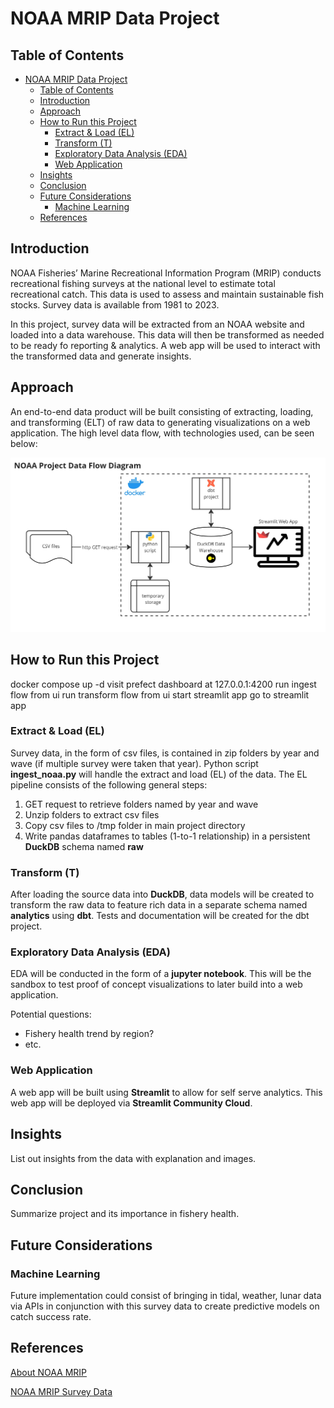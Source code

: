 # NOAA MRIP Data Project

## Table of Contents
- [NOAA MRIP Data Project](#noaa-mrip-data-project)
  - [Table of Contents](#table-of-contents)
  - [Introduction](#introduction)
  - [Approach](#approach)
  - [How to Run this Project](#how-to-run-this-project)
    - [Extract \& Load (EL)](#extract--load-el)
    - [Transform (T)](#transform-t)
    - [Exploratory Data Analysis (EDA)](#exploratory-data-analysis-eda)
    - [Web Application](#web-application)
  - [Insights](#insights)
  - [Conclusion](#conclusion)
  - [Future Considerations](#future-considerations)
    - [Machine Learning](#machine-learning)
  - [References](#references)

## Introduction
NOAA Fisheries’ Marine Recreational Information Program (MRIP) conducts recreational fishing surveys at the national level to estimate total recreational catch.  This data is used to assess and maintain sustainable fish stocks.  Survey data is available from 1981 to 2023.

In this project, survey data will be extracted from an NOAA website and loaded into a data warehouse.  This data will then be transformed as needed to be ready fo reporting & analytics.  A web app will be used to interact with the transformed data and generate insights.

## Approach
An end-to-end data product will be built consisting of extracting, loading, and transforming (ELT) of raw data to generating visualizations on a web application.  The high level data flow, with technologies used, can be seen below:

![Alt text](images/noaa_project_data_flow_diagram.jpg)

## How to Run this Project
docker compose up -d
visit prefect dashboard at 127.0.0.1:4200
run ingest flow from ui
run transform flow from ui
start streamlit app
go to streamlit app

### Extract & Load (EL)
Survey data, in the form of csv files, is contained in zip folders by year and wave (if multiple survey were taken that year).  Python script **ingest_noaa.py** will handle the extract and load (EL) of the data.  The EL pipeline consists of the following general steps:

1. GET request to retrieve folders named by year and wave
2. Unzip folders to extract csv files
3. Copy csv files to /tmp folder in main project directory
4. Write pandas dataframes to tables (1-to-1 relationship) in a persistent **DuckDB** schema named **raw**

### Transform (T)
After loading the source data into **DuckDB**, data models will be created to transform the raw data to feature rich data in a separate schema named **analytics** using **dbt**.  Tests and documentation will be created for the dbt project.

### Exploratory Data Analysis (EDA)
EDA will be conducted in the form of a **jupyter notebook**.  This will be the sandbox to test proof of concept visualizations to later build into a web application.

Potential questions:
- Fishery health trend by region?
- etc.

### Web Application
A web app will be built using **Streamlit** to allow for self serve analytics.  This web app will be deployed via **Streamlit Community Cloud**.

## Insights
List out insights from the data with explanation and images.

## Conclusion
Summarize project and its importance in fishery health.

## Future Considerations
### Machine Learning
Future implementation could consist of bringing in tidal, weather, lunar data via APIs in conjunction with this survey data to create predictive models on catch success rate.

## References
[About NOAA MRIP](https://www.fisheries.noaa.gov/recreational-fishing-data/about-marine-recreational-information-program)

[NOAA MRIP Survey Data](https://www.st.nmfs.noaa.gov/st1/recreational/MRIP_Survey_Data/CSV/)

